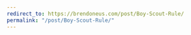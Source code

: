 ```yaml
---
redirect_to: https://brendoneus.com/post/Boy-Scout-Rule/
permalink: "/post/Boy-Scout-Rule/"
---
```

